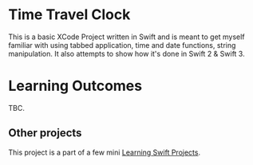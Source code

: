 # Time Travel Clock

This is a basic XCode Project written in Swift and is meant to get myself familiar with using tabbed application, time and date functions, string manipulation.
It also attempts to show how it's done in Swift 2 & Swift 3.

# Learning Outcomes

TBC.

## Other projects

This project is a part of a few mini [Learning Swift Projects](https://github.com/dragosrobertn/LearningSwiftProjects).
